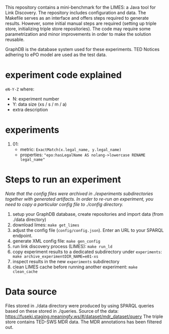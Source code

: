This repository contains a mini-benchmark for the LIMES: a Java tool for Link
Discovery. The repository includes configuration and data. The Makefile serves
as an interface and offers steps required to generate results. However, some
initial manual steps are required (setting up triple store, initializing triple
store repositories). 
The code may require some parametrization and minor improvements in order to 
make the solution reusable.

GraphDB is the database system used for these experiments.
TED Notices adhering to ePO model are used as the test data.

# experiment code explained
`eN-Y-Z` where:
* N: experiment number
* Y: data size (xs / s / m / a)
* extra description

# experiments
1. 01: 
    * metric: `ExactMatch(x.legal_name, y.legal_name)`
    * properties: `"epo:hasLegalName AS nolang->lowercase RENAME legal_name"`


# Steps to run an experiment
_Note that the config files were archived in ./experiments subdirectories together
with generated artifacts. In order to re-run an experiment, you need to copy a particular
config file to ./config directory._

1. setup your GraphDB database, create repositories and import data (from ./data directory)
2. download limes: `make get_limes`
3. adjust the config file (`config/config.json`). Enter an URL to your SPARQL endpoint.
4. generate XML config file: `make gen_config`
5. run link discovery process (LIMES): `make run_ld`
6. copy experiment results to a dedicated subdirectory under `experiments`: ` make archive_experimentDIR_NAME=e01-xs`
7. inspect results in the new `experiments` subdirectory
8. clean LIMES cache before running another experiment: `make clean_cache`

# Data source
Files stored in ./data directory were produced by using 
SPARQL queries based on these stored in ./queries.
Source of the data: https://fuseki.staging.meaningfy.ws/#/dataset/mdr_dataset/query
The triple store contains TED-SWS MDR data. The MDR annotations 
has been filtered out.
